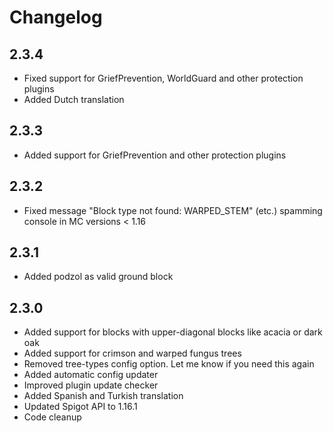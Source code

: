 # Changelog

## 2.3.4
- Fixed support for GriefPrevention, WorldGuard and other protection plugins
- Added Dutch translation

## 2.3.3
- Added support for GriefPrevention and other protection plugins

## 2.3.2
- Fixed message "Block type not found: WARPED_STEM" (etc.) spamming console in MC versions < 1.16

## 2.3.1
- Added podzol as valid ground block

## 2.3.0
- Added support for blocks with upper-diagonal blocks like acacia or dark oak
- Added support for crimson and warped fungus trees
- Removed tree-types config option. Let me know if you need this again
- Added automatic config updater
- Improved plugin update checker
- Added Spanish and Turkish translation
- Updated Spigot API to 1.16.1
- Code cleanup